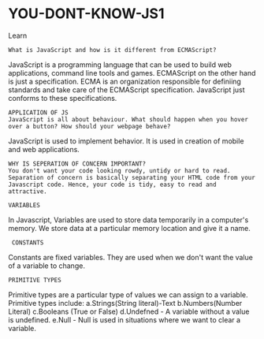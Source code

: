 # YOU-DONT-KNOW-JS1
Learn

    What is JavaScript and how is it different from ECMAScript?
 
JavaScript is a programming language that can be used to build web applications, command line tools and games.
ECMAScript on the other hand is just a specification. ECMA is an organization responsible for definiing standards and take care of the ECMAScript specification.
JavaScript just conforms to these specifications.

    APPLICATION OF JS
    JavaScript is all about behaviour. What should happen when you hover over a button? How should your webpage behave?
  JavaScript is used to implement behavior. It is used in creation of mobile and web applications.
  
    WHY IS SEPERATION OF CONCERN IMPORTANT?
    You don't want your code looking rowdy, untidy or hard to read. Separation of concern is basically separating your HTML code from your Javascript code. Hence, your code is tidy, easy to read and attractive.
    
    VARIABLES
   In Javascript, Variables are used to store data temporarily in a computer's memory.
  We store data at a particular memory location and give it a name.
  
     CONSTANTS
 Constants are fixed variables. They are used when we don't want the value of a variable to change.
 
    PRIMITIVE TYPES
Primitive types are a particular type of values we can assign to a variable. Primitive types include:
a.Strings(String literal)-Text
b.Numbers(Number Literal)
c.Booleans (True or False)
d.Undefned - A variable without a value is undefined.
e.Null - Null is used in situations where we want to clear a variable.


